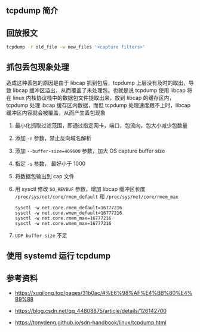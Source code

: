 ## tcpdump 简介

## 回放报文

```bash
tcpdump -r old_file -w new_files '<capture filters>'
```

## 抓包丢包现象处理

造成这种丢包的原因是由于 libcap 抓到包后，tcpdump 上层没有及时的取出，导致 libcap 缓冲区溢出，从而覆盖了未处理包。也就是说 tcpdump 使用 libcap 将在 linux 内核协议栈中的数据包文件提取出来，放到 libcap 的缓存区内，tcpdump 处理 ibcap 缓存区内数据，而但 tcpdump 处理速度跟不上时，libcap 缓冲区内容就会被覆盖，从而产生丢包现象

1. 最小化抓取过滤范围，即通过指定网卡，端口，包流向，包大小减少包数量

2. 添加 `-n` 参数，禁止反向域名解析

3. 添加 `--buffer-size=409600` 参数，加大 OS capture buffer size

4. 指定 `-s` 参数， 最好小于 1000

5. 将数据包输出到 cap 文件

6. 用 sysctl 修改 `SO_REVBUF` 参数，增加 libcap 缓冲区长度 `/proc/sys/net/core/rmem_default` 和 `/proc/sys/net/core/rmem_max`

   ```
   sysctl -w net.core.rmem_default=16777216
   sysctl -w net.core.wmem_default=16777216
   sysctl -w net.core.rmem_max=16777216
   sysctl -w net.core.wmem_max=16777216
   ```

7. `UDP buffer size` 不足

## 使用 systemd 运行 tcpdump

## 参考资料

- <https://xuqilong.top/pages/31b0ac/#%E6%98%AF%E4%BB%80%E4%B9%88>

- <https://blog.csdn.net/qq_44808875/article/details/126142700>

- <https://tonydeng.github.io/sdn-handbook/linux/tcpdump.html>